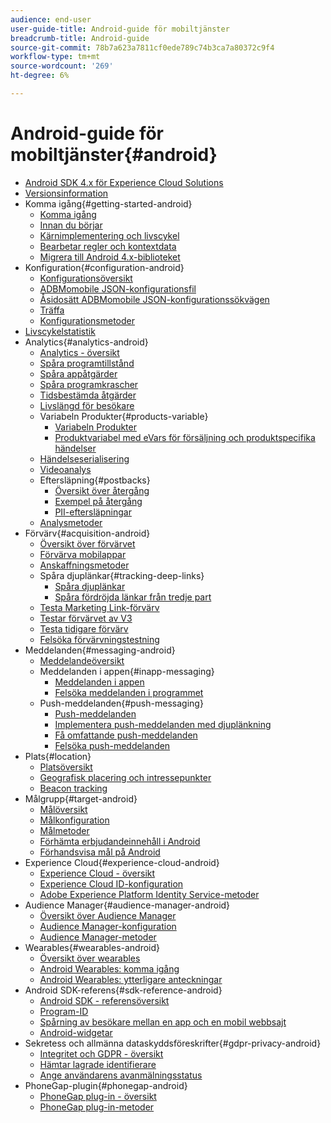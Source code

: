 ```yaml
---
audience: end-user
user-guide-title: Android-guide för mobiltjänster
breadcrumb-title: Android-guide
source-git-commit: 78b7a623a7811cf0ede789c74b3ca7a80372c9f4
workflow-type: tm+mt
source-wordcount: '269'
ht-degree: 6%

---
```



# Android-guide för mobiltjänster{#android}

+ [Android SDK 4.x för Experience Cloud Solutions](overview.md)
+ [Versionsinformation](rel-notes.md)
+ Komma igång{#getting-started-android}
   + [Komma igång](getting-started/getting-started.md)
   + [Innan du börjar](getting-started/requirements.md)
   + [Kärnimplementering och livscykel](getting-started/dev-qs.md)
   + [Bearbetar regler och kontextdata](getting-started/proc-rules.md)
   + [Migrera till Android 4.x-biblioteket](getting-started/migration-v3.md)
+ Konfiguration{#configuration-android}
   + [Konfigurationsöversikt](configuration/configuration.md)
   + [ADBMomobile JSON-konfigurationsfil](configuration/json-config/json-config.md)
   + [Åsidosätt ADBMomobile JSON-konfigurationssökvägen](configuration/json-config/json-config-remote.md)
   + [Träffa](configuration/hit-batching.md)
   + [Konfigurationsmetoder](configuration/methods.md)
+ [Livscykelstatistik](metrics.md)
+ Analytics{#analytics-android} 
   + [Analytics - översikt](analytics-main/analytics-main.md)
   + [Spåra programtillstånd](analytics-main/states.md)
   + [Spåra appåtgärder](analytics-main/actions.md)
   + [Spåra programkrascher](analytics-main/crashes.md)
   + [Tidsbestämda åtgärder](analytics-main/timed-actions.md)
   + [Livslängd för besökare](analytics-main/lifetime-value.md)
   + Variabeln Produkter{#products-variable}
      + [Variabeln Produkter](analytics-main/products/products.md)
      + [Produktvariabel med eVars för försäljning och produktspecifika händelser](analytics-main/products/products-variable-evars-events.md)
   + [Händelseserialisering](analytics-main/event-serialization.md)
   + [Videoanalys](analytics-main/video-qs.md)
   + Eftersläpning{#postbacks}
      + [Översikt över återgång](analytics-main/postbacks/postbacks.md)
      + [Exempel på återgång](analytics-main/postbacks/postback-example.md)
      + [PII-eftersläpningar](analytics-main/postbacks/c-pii-postbacks.md)
   + [Analysmetoder](analytics-main/analytics-methods.md)
+ Förvärv{#acquisition-android}
   + [Översikt över förvärvet](acquisition-main/acquisition-main-android.md)
   + [Förvärva mobilappar](acquisition-main/acquisition.md)
   + [Anskaffningsmetoder](acquisition-main/acquisition-methods.md)
   + Spåra djuplänkar{#tracking-deep-links}
      + [Spåra djuplänkar](acquisition-main/tracking-deep-links/tracking-deep-links.md)
      + [Spåra fördröjda länkar från tredje part](acquisition-main/tracking-deep-links/c-tracking-3rd-party-deferred-deep-links.md)
   + [Testa Marketing Link-förvärv](acquisition-main/t-testing-marketing-link-acquisition.md)
   + [Testar förvärvet av V3](acquisition-main/t-testing-version-3-acquisition.md)
   + [Testa tidigare förvärv](acquisition-main/t-testing-acquisition.md)
   + [Felsöka förvärvningstestning](acquisition-main/troubleshoot-acquisition-testing.md)
+ Meddelanden{#messaging-android}
   + [Meddelandeöversikt](messaging-main/messaging-main-android.md)
   + Meddelanden i appen{#inapp-messaging}
      + [Meddelanden i appen](messaging-main/messaging/messaging.md)
      + [Felsöka meddelanden i programmet](messaging-main/messaging/in-apps-ts.md)
   + Push-meddelanden{#push-messaging}
      + [Push-meddelanden](messaging-main/push-messaging/push-messaging.md)
      + [Implementera push-meddelanden med djuplänkning](messaging-main/push-messaging/t-mob-impl-push-deeplinking-android-4x.md)
      + [Få omfattande push-meddelanden](messaging-main/push-messaging/c-set-up-rich-push-notif-android.md)
      + [Felsöka push-meddelanden](messaging-main/push-messaging/c-troubleshooting-push-messaging.md)
+ Plats{#location}
   + [Platsöversikt](location/location.md)
   + [Geografisk placering och intressepunkter](location/geo-poi.md)
   + [Beacon tracking](location/beacon.md)
+ Målgrupp{#target-android}
   + [Målöversikt](target-main/target-main.md)
   + [Målkonfiguration](target-main/target.md)
   + [Målmetoder](target-main/c-target-methods.md)
   + [Förhämta erbjudandeinnehåll i Android](target-main/c-mob-target-prefetch-android.md)
   + [Förhandsvisa mål på Android](target-main/c-mob-target-preview-android.md)
+ Experience Cloud{#experience-cloud-android}
   + [Experience Cloud - översikt](c-marketing-cloud/c-marketing-cloud.md)
   + [Experience Cloud ID-konfiguration](c-marketing-cloud/mcvid.md)
   + [Adobe Experience Platform Identity Service-metoder](c-marketing-cloud/mc-methods.md)
+ Audience Manager{#audience-manager-android}
   + [Översikt över Audience Manager](audience-manager/audience-manager.md)
   + [Audience Manager-konfiguration](audience-manager/audiencemgmt.md)
   + [Audience Manager-metoder](audience-manager/c-audience-manager-methods.md)
+ Wearables{#wearables-android}
   + [Översikt över wearables](wearables/wearables.md)
   + [Android Wearables: komma igång](wearables/android-wearable.md)
   + [Android Wearables: ytterligare anteckningar](wearables/c-android-wearables--additional-notes.md)
+ Android SDK-referens{#sdk-reference-android}
   + [Android SDK - referensöversikt](/help/android/reference/reference.md)
   + [Program-ID](/help/android/reference/app-ids.md)
   + [Spårning av besökare mellan en app och en mobil webbsajt](/help/android/reference/hybrid-app.md)
   + [Android-widgetar](/help/android/reference/widgets.md)
+ Sekretess och allmänna dataskyddsföreskrifter{#gdpr-privacy-android}
   + [Integritet och GDPR - översikt](c-mob-privacy-gdpr-android/c-mob-privacy-gdpr-android.md)
   + [Hämtar lagrade identifierare](c-mob-privacy-gdpr-android/c-mob-gdpr-ret-stored-ids-android.md)
   + [Ange användarens avanmälningsstatus](c-mob-privacy-gdpr-android/privacy.md)
+ PhoneGap-plugin{#phonegap-android}
   + [PhoneGap plug-in - översikt](phonegap/phonegap.md)
   + [PhoneGap plug-in-metoder](phonegap/phonegap-methods.md)
